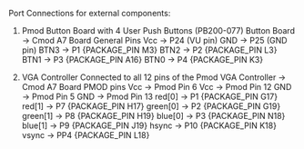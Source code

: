 Port Connections for external components:
1. Pmod Button Board with 4 User Push Buttons (PB200-077)
Button Board -> Cmod A7 Board General Pins
Vcc -> P24 (VU pin)
GND -> P25 (GND pin)
BTN3 -> P1 {PACKAGE_PIN M3}
BTN2 -> P2 {PACKAGE_PIN L3}
BTN1 -> P3 {PACKAGE_PIN A16}
BTN0 -> P4 {PACKAGE_PIN K3}

2. VGA Controller
Connected to all 12 pins of the Pmod
VGA Controller -> Cmod A7 Board PMOD pins
Vcc -> Pmod Pin 6
Vcc -> Pmod Pin 12
GND -> Pmod Pin 5
GND -> Pmod Pin 13
red[0] -> P1 {PACKAGE_PIN G17}
red[1] -> P7 {PACKAGE_PIN H17}
green[0] -> P2 {PACKAGE_PIN G19}
green[1] -> P8 {PACKAGE_PIN H19}
blue[0] -> P3 {PACKAGE_PIN N18}
blue[1] -> P9 {PACKAGE_PIN J19}
hsync -> P10 {PACKAGE_PIN K18}
vsync -> PP4 {PACKAGE_PIN L18}


